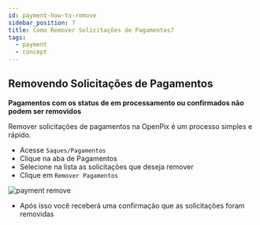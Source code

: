 ```yaml
---
id: payment-how-to-remove
sidebar_position: 7
title: Como Remover Solicitações de Pagamentos?
tags:
  - payment
  - concept
---
```


## Removendo Solicitações de Pagamentos

**Pagamentos com os status de em processamento ou confirmados não podem ser removidos**

Remover solicitações de pagamentos na OpenPix é um processo simples e rápido.

- Acesse `Saques/Pagamentos`
- Clique na aba de Pagamentos
- Selecione na lista as solicitações que deseja remover
- Clique em `Remover Pagamentos`

![payment remove](/img/payment/payment-remove.png)

- Após isso você receberá uma confirmação que as solicitações foram removidas
